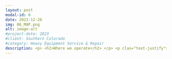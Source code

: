 ```yaml
---
layout: post
modal-id: 6
date: 2022-12-26
img: 06_MAP.png
alt: image-alt
#project-date: 2023
#client: Southern Colorado
#category: Heavy Equipment Service & Repair
description: <p> <h2>Where we operate</h2> </p> <p clas="text-justify">Our Service Area is defined by three zones. We are based near Cañon City and our service area runs North through Monument, South to Walsenburg, East through Pueblo, and West through Salida. Travel Fees help us recoup costs for fuel, insurance, vehicle maintenance, tires, & the technician's time.</p> <p> <h3>Service Zone 1</h3> </p> <p>There is no Travel Fee to get a service truck & technician out to your job site if it is within a 10-mile radius of the Cañon City/Florence/Penrose area.</p> <p> <img class="img-responsive img-centered" src="/assets/Service_Zone_1_ROUND.png"> </p> <p> <h3>Service Zone 2</h3> </p> <p>Beyond 10-miles and up to a 30-mile range is a $1.25/mile round-trip Travel Fee. Service Zone 2 includes the Cripple Creek, Westcliffe, Cotopaxi, and Pueblo West areas.</p> <p> <img class="img-responsive img-centered" src="/assets/Service_Zone_2_ROUND.png"></p> <p> <h3>Service Zone 3</h3> </p> <p>Beyond 30-miles and up to a 60-mile range is a $1.35/mile round-trip Travel Fee. Service Zone 3 includes the Monument, Walsenburg, East of I-25 past Pueblo, and Salida areas.</p> <p> <img class="img-responsive img-centered" src="/assets/Service_Zone_3_ROUND.png"></p> <p>Anything outside our Service Territory is by appointment only and incurs a $1.50/mile round-trip Travel Fee.</p>
---
```

